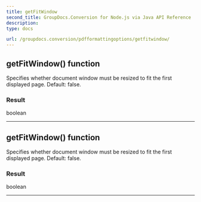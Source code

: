 ```yaml
---
title: getFitWindow
second_title: GroupDocs.Conversion for Node.js via Java API Reference
description: 
type: docs

url: /groupdocs.conversion/pdfformattingoptions/getfitwindow/
---
```


## getFitWindow()  function

 Specifies whether document window must be resized to fit the first displayed page. Default: false.
 

### Result
boolean


---


## getFitWindow()  function

 Specifies whether document window must be resized to fit the first displayed page. Default: false.
 

### Result
boolean


---


